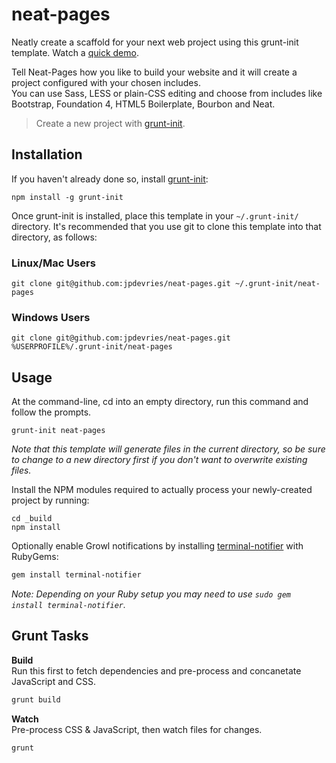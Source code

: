 neat-pages
==========

Neatly create a scaffold for your next web project using this grunt-init template. Watch a [quick demo](http://quick.as/7ezi4eq).

Tell Neat-Pages how you like to build your website and it will create a project configured with your chosen includes.  
You can use Sass, LESS or plain-CSS editing and choose from includes like Bootstrap, Foundation 4, HTML5 Boilerplate, Bourbon and Neat.

> Create a new project with [grunt-init][].

[grunt-init]: http://gruntjs.com/project-scaffolding

## Installation
If you haven't already done so, install [grunt-init][]:

```
npm install -g grunt-init
```

Once grunt-init is installed, place this template in your `~/.grunt-init/` directory. It's recommended that you use git to clone this template into that directory, as follows:

### Linux/Mac Users

```
git clone git@github.com:jpdevries/neat-pages.git ~/.grunt-init/neat-pages
```

### Windows Users

```
git clone git@github.com:jpdevries/neat-pages.git %USERPROFILE%/.grunt-init/neat-pages
```

## Usage

At the command-line, cd into an empty directory, run this command and follow the prompts. 

```
grunt-init neat-pages
```

_Note that this template will generate files in the current directory, so be sure to change to a new directory first if you don't want to overwrite existing files._

Install the NPM modules required to actually process your newly-created project by running:

```
cd _build
npm install
```

Optionally enable Growl notifications by installing [terminal-notifier](https://github.com/alextucker/grunt-growl#getting-started) with RubyGems:
```bash
gem install terminal-notifier
```
_Note: Depending on your Ruby setup you may need to use `sudo gem install terminal-notifier`._

## Grunt Tasks
__Build__  
Run this first to fetch dependencies and pre-process and concanetate JavaScript and CSS.
```bash
grunt build
````

__Watch__  
Pre-process CSS & JavaScript, then watch files for changes.
```bash
grunt
````
